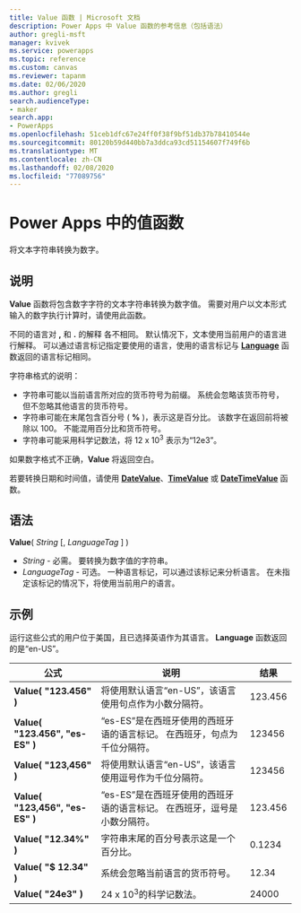 ```yaml
---
title: Value 函数 | Microsoft 文档
description: Power Apps 中 Value 函数的参考信息（包括语法）
author: gregli-msft
manager: kvivek
ms.service: powerapps
ms.topic: reference
ms.custom: canvas
ms.reviewer: tapanm
ms.date: 02/06/2020
ms.author: gregli
search.audienceType:
- maker
search.app:
- PowerApps
ms.openlocfilehash: 51ceb1dfc67e24ff0f38f9bf51db37b78410544e
ms.sourcegitcommit: 80120b59d440bb7a3ddca93cd51154607f749f6b
ms.translationtype: MT
ms.contentlocale: zh-CN
ms.lasthandoff: 02/08/2020
ms.locfileid: "77089756"
---
```

# <a name="value-function-in-power-apps"></a>Power Apps 中的值函数
将文本字符串转换为数字。

## <a name="description"></a>说明
**Value** 函数将包含数字字符的文本字符串转换为数字值。 需要对用户以文本形式输入的数字执行计算时，请使用此函数。

不同的语言对 **,** 和 **.** 的解释 各不相同。  默认情况下，文本使用当前用户的语言进行解释。  可以通过语言标记指定要使用的语言，使用的语言标记与 **[Language](function-language.md)** 函数返回的语言标记相同。

字符串格式的说明：

* 字符串可能以当前语言所对应的货币符号为前缀。  系统会忽略该货币符号，  但不忽略其他语言的货币符号。
* 字符串可能在末尾包含百分号 ( **%** )，表示这是百分比。  该数字在返回前将被除以 100。  不能混用百分比和货币符号。
* 字符串可能采用科学记数法，将 12 x 10<sup>3</sup> 表示为“12e3”。

如果数字格式不正确，**Value** 将返回空白。

若要转换日期和时间值，请使用 [**DateValue**](function-datevalue-timevalue.md)、[**TimeValue**](function-datevalue-timevalue.md) 或 [**DateTimeValue**](function-datevalue-timevalue.md) 函数。

## <a name="syntax"></a>语法
**Value**( *String* [, *LanguageTag* ] )

* *String* - 必需。 要转换为数字值的字符串。
* *LanguageTag* - 可选。  一种语言标记，可以通过该标记来分析语言。  在未指定该标记的情况下，将使用当前用户的语言。

## <a name="examples"></a>示例
运行这些公式的用户位于美国，且已选择英语作为其语言。  **Language** 函数返回的是“en-US”。

| 公式 | 说明 | 结果 |
| --- | --- | --- |
| **Value( "123.456" )** |将使用默认语言“en-US”，该语言使用句点作为小数分隔符。 |123.456 |
| **Value( "123.456", "es-ES" )** |“es-ES”是在西班牙使用的西班牙语的语言标记。  在西班牙，句点为千位分隔符。 |123456 |
| **Value( "123,456" )** |将使用默认语言“en-US”，该语言使用逗号作为千位分隔符。 |123456 |
| **Value( "123,456", "es-ES" )** |“es-ES”是在西班牙使用的西班牙语的语言标记。  在西班牙，逗号是小数分隔符。 |123.456 |
| **Value( "12.34%" )** |字符串末尾的百分号表示这是一个百分比。 |0.1234 |
| **Value( "$ 12.34" )** |系统会忽略当前语言的货币符号。 |12.34 |
| **Value( "24e3" )** |24 x 10<sup>3</sup>的科学记数法。 |24000 |

